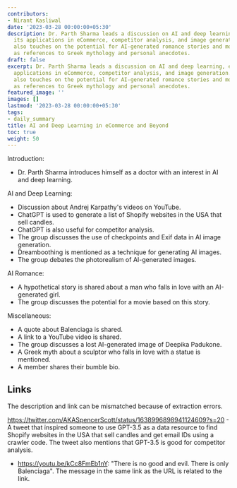 ```yaml
---
contributors:
- Nirant Kasliwal
date: '2023-03-28 00:00:00+05:30'
description: Dr. Parth Sharma leads a discussion on AI and deep learning, exploring
  its applications in eCommerce, competitor analysis, and image generation. The conversation
  also touches on the potential for AI-generated romance stories and movies, as well
  as references to Greek mythology and personal anecdotes.
draft: false
excerpt: Dr. Parth Sharma leads a discussion on AI and deep learning, exploring its
  applications in eCommerce, competitor analysis, and image generation. The conversation
  also touches on the potential for AI-generated romance stories and movies, as well
  as references to Greek mythology and personal anecdotes.
featured_image: ''
images: []
lastmod: '2023-03-28 00:00:00+05:30'
tags:
- daily_summary
title: AI and Deep Learning in eCommerce and Beyond
toc: true
weight: 50
---
```


Introduction:
- Dr. Parth Sharma introduces himself as a doctor with an interest in AI and deep learning.

AI and Deep Learning:
- Discussion about Andrej Karpathy's videos on YouTube.
- ChatGPT is used to generate a list of Shopify websites in the USA that sell candles.
- ChatGPT is also useful for competitor analysis.
- The group discusses the use of checkpoints and Exif data in AI image generation.
- Dreamboothing is mentioned as a technique for generating AI images.
- The group debates the photorealism of AI-generated images.

AI Romance:
- A hypothetical story is shared about a man who falls in love with an AI-generated girl.
- The group discusses the potential for a movie based on this story.

Miscellaneous:
- A quote about Balenciaga is shared.
- A link to a YouTube video is shared.
- The group discusses a lost AI-generated image of Deepika Padukone.
- A Greek myth about a sculptor who falls in love with a statue is mentioned.
- A member shares their bumble bio.

## Links
The description and link can be mismatched because of extraction errors.

https://twitter.com/AKASpencerScott/status/1638996898941124609?s=20 - A tweet that inspired someone to use GPT-3.5 as a data resource to find Shopify websites in the USA that sell candles and get email IDs using a crawler code. The tweet also mentions that GPT-3.5 is good for competitor analysis.
- https://youtu.be/kCc8FmEb1nY: "There is no good and evil. There is only Balenciaga". The message in the same link as the URL is related to the link.
